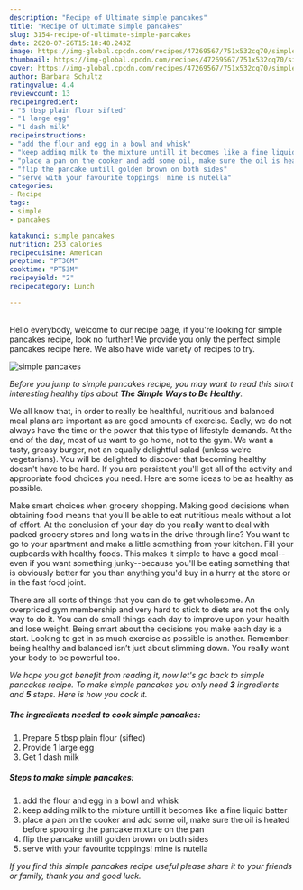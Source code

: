 ```yaml
---
description: "Recipe of Ultimate simple pancakes"
title: "Recipe of Ultimate simple pancakes"
slug: 3154-recipe-of-ultimate-simple-pancakes
date: 2020-07-26T15:18:48.243Z
image: https://img-global.cpcdn.com/recipes/47269567/751x532cq70/simple-pancakes-recipe-main-photo.jpg
thumbnail: https://img-global.cpcdn.com/recipes/47269567/751x532cq70/simple-pancakes-recipe-main-photo.jpg
cover: https://img-global.cpcdn.com/recipes/47269567/751x532cq70/simple-pancakes-recipe-main-photo.jpg
author: Barbara Schultz
ratingvalue: 4.4
reviewcount: 13
recipeingredient:
- "5 tbsp plain flour sifted"
- "1 large egg"
- "1 dash milk"
recipeinstructions:
- "add the flour and egg in a bowl and whisk"
- "keep adding milk to the mixture untill it becomes like a fine liquid batter"
- "place a pan on the cooker and add some oil, make sure the oil is heated before spooning the pancake mixture on the pan"
- "flip the pancake untill golden brown on both sides"
- "serve with your favourite toppings! mine is nutella"
categories:
- Recipe
tags:
- simple
- pancakes

katakunci: simple pancakes 
nutrition: 253 calories
recipecuisine: American
preptime: "PT36M"
cooktime: "PT53M"
recipeyield: "2"
recipecategory: Lunch

---
```

<br>
Hello everybody, welcome to our recipe page, if you're looking for simple pancakes recipe, look no further! We provide you only the perfect simple pancakes recipe here. We also have wide variety of recipes to try.
<br>


![simple pancakes](https://img-global.cpcdn.com/recipes/47269567/751x532cq70/simple-pancakes-recipe-main-photo.jpg)

<i>Before you jump to simple pancakes recipe, you may want to read this short interesting healthy tips about <strong>The Simple Ways to Be Healthy</strong>.</i>

We all know that, in order to really be healthful, nutritious and balanced meal plans are important as are good amounts of exercise. Sadly, we do not always have the time or the power that this type of lifestyle demands. At the end of the day, most of us want to go home, not to the gym. We want a tasty, greasy burger, not an equally delightful salad (unless we’re vegetarians). You will be delighted to discover that becoming healthy doesn't have to be hard. If you are persistent you'll get all of the activity and appropriate food choices you need. Here are some ideas to be as healthy as possible.

Make smart choices when grocery shopping. Making good decisions when obtaining food means that you'll be able to eat nutritious meals without a lot of effort. At the conclusion of your day do you really want to deal with packed grocery stores and long waits in the drive through line? You want to go to your apartment and make a little something from your kitchen. Fill your cupboards with healthy foods. This makes it simple to have a good meal--even if you want something junky--because you'll be eating something that is obviously better for you than anything you'd buy in a hurry at the store or in the fast food joint.

There are all sorts of things that you can do to get wholesome. An overpriced gym membership and very hard to stick to diets are not the only way to do it. You can do small things each day to improve upon your health and lose weight. Being smart about the decisions you make each day is a start. Looking to get in as much exercise as possible is another. Remember: being healthy and balanced isn’t just about slimming down. You really want your body to be powerful too. 


<i>We hope you got benefit from reading it, now let's go back to simple pancakes recipe. To make simple pancakes you only need <strong>3</strong> ingredients and <strong>5</strong> steps. Here is how you cook it.
</i>

##### The ingredients needed to cook simple pancakes:

1. Prepare 5 tbsp plain flour (sifted)
1. Provide 1 large egg
1. Get 1 dash milk


##### Steps to make simple pancakes:

1. add the flour and egg in a bowl and whisk
1. keep adding milk to the mixture untill it becomes like a fine liquid batter
1. place a pan on the cooker and add some oil, make sure the oil is heated before spooning the pancake mixture on the pan
1. flip the pancake untill golden brown on both sides
1. serve with your favourite toppings! mine is nutella


<i>If you find this simple pancakes recipe useful please share it to your friends or family, thank you and good luck.</i>

